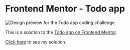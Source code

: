# Frontend Mentor - Todo app

![Design preview for the Todo app coding challenge](.src.assets./design/desktop-preview.jpg)

This is a solution to the [Todo app on Frontend Mentor](https://www.frontendmentor.io/challenges/todo-app-Su1_KokOW).

[Click here](https://todo-app-fedemoya.netlify.app/) to see my solution.